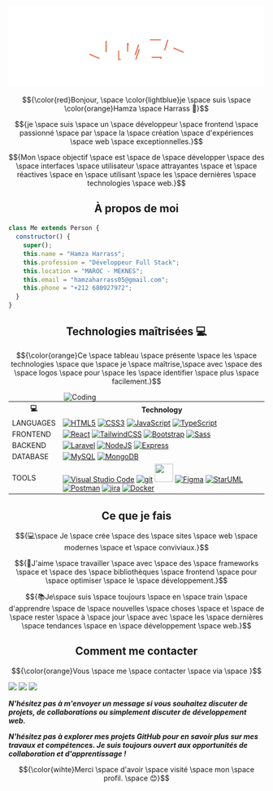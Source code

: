 ![Cover](https://raw.githubusercontent.com/HamzaHarrass/HamzaHarrass/d15d469cf0adeb2a2824e3cd8faa5d26d7a14e5e/assets/header.svg)

$${\color{red}Bonjour, \space \color{lightblue}je \space suis \space \color{orange}Hamza \space Harrass 👋}$$

$${je \space suis \space un \space développeur \space frontend \space passionné \space par \space la \space création \space d'expériences \space web \space exceptionnelles.}$$


$${Mon \space objectif \space est \space de \space développer \space des \space interfaces \space utilisateur \space attrayantes \space et \space réactives \space en \space utilisant \space  les \space  dernières \space  technologies \space web.}$$




<h2 align="center"> À propos de moi</h2>

```js
class Me extends Person {
  constructor() {
    super();
    this.name = "Hamza Harrass";
    this.profession = "Développeur Full Stack";
    this.location = "MAROC - MEKNES";
    this.email = "hamzaharrass05@gmail.com";
    this.phone = "+212 680927972";
  }
}
```

<h2 align="center"">Technologies maîtrisées 💻</h2>

$${\color{orange}Ce \space tableau \space présente \space les \space technologies \space que \space je \space maîtrise,\space avec \space des \space logos \space pour \space les \space identifier \space plus \space facilement.}$$


 <div align="">
      <img align="right"  alt="Coding" width="395" src="https://cdn.dribbble.com/users/1162077/screenshots/3848914/programmer.gif">
  <table>
    <tr>
      <th>💻</th>
      <th>Technology</th>
    </tr>
    <tr>
      <td>LANGUAGES</td>
      <td>
        <a href="https://developer.mozilla.org/en-US/docs/Glossary/HTML5" target="_blank" rel="noreferrer"><img src="https://raw.githubusercontent.com/danielcranney/readme-generator/main/public/icons/skills/html5-colored.svg" width="36" height="36" alt="HTML5" /></a>
        <a href="https://www.w3.org/TR/CSS/#css" target="_blank" rel="noreferrer"><img src="https://raw.githubusercontent.com/danielcranney/readme-generator/main/public/icons/skills/css3-colored.svg" width="36" height="36" alt="CSS3" /></a>
        <a href="https://developer.mozilla.org/en-US/docs/Web/JavaScript" target="_blank" rel="noreferrer"><img src="https://raw.githubusercontent.com/danielcranney/readme-generator/main/public/icons/skills/javascript-colored.svg" width="36" height="36" alt="JavaScript" /></a>
        <a href="https://www.typescriptlang.org/" target="_blank" rel="noreferrer"><img src="https://raw.githubusercontent.com/danielcranney/readme-generator/main/public/icons/skills/typescript-colored.svg" width="36" height="36" alt="TypeScript" /></a>
      </td>
    </tr>
    <tr>
      <td>FRONTEND</td>
      <td>
        <a href="https://reactjs.org/" target="_blank" rel="noreferrer"><img src="https://raw.githubusercontent.com/danielcranney/readme-generator/main/public/icons/skills/react-colored.svg" width="36" height="36" alt="React" /></a>
        <a href="https://tailwindcss.com/" target="_blank" rel="noreferrer"><img src="https://raw.githubusercontent.com/danielcranney/readme-generator/main/public/icons/skills/tailwindcss-colored.svg" width="36" height="36" alt="TailwindCSS" /></a>
        <a href="https://getbootstrap.com/" target="_blank" rel="noreferrer"><img src="https://raw.githubusercontent.com/danielcranney/readme-generator/main/public/icons/skills/bootstrap-colored.svg" width="36" height="36" alt="Bootstrap" /></a>
        <a href="https://sass-lang.com/" target="_blank" rel="noreferrer"><img src="https://raw.githubusercontent.com/danielcranney/readme-generator/main/public/icons/skills/sass-colored.svg" width="36" height="36" alt="Sass" /></a>
      </td>
    </tr>
    <tr>
      <td>BACKEND</td>
      <td>
        <a href="https://laravel.com/" target="_blank" rel="noreferrer"><img src="https://raw.githubusercontent.com/danielcranney/readme-generator/main/public/icons/skills/laravel-colored.svg" width="36" height="36" alt="Laravel" /></a>
        <a href="https://nodejs.org/en/" target="_blank" rel="noreferrer"><img src="https://raw.githubusercontent.com/danielcranney/readme-generator/main/public/icons/skills/nodejs-colored.svg" width="36" height="36" alt="NodeJS" /></a>
        <a href="https://expressjs.com/" target="_blank" rel="noreferrer"><img src="https://raw.githubusercontent.com/danielcranney/readme-generator/main/public/icons/skills/express-colored-dark.svg" width="36" height="36" alt="Express" /></a>
      </td>
    </tr>
    <tr>
      <td>DATABASE</td>
      <td>
        <a href="https://www.mysql.com/" target="_blank" rel="noreferrer"><img src="https://raw.githubusercontent.com/danielcranney/readme-generator/main/public/icons/skills/mysql-colored.svg" width="36" height="36" alt="MySQL" /></a>
        <a href="https://www.mongodb.com/" target="_blank" rel="noreferrer"><img src="https://raw.githubusercontent.com/danielcranney/readme-generator/main/public/icons/skills/mongodb-colored.svg" width="36" height="36" alt="MongoDB" /></a>
      </td>
    </tr>
    <tr>
      <td>TOOLS</td>
      <td>
        <a href="https://code.visualstudio.com/" target="_blank" rel="noreferrer"><img src="https://upload.wikimedia.org/wikipedia/commons/9/9a/Visual_Studio_Code_1.35_icon.svg" width="36" height="36" alt="Visual Studio Code" /></a>
        <a href="https://git-scm.com/" target="_blank" rel="noreferrer"><img src="https://www.vectorlogo.zone/logos/git-scm/git-scm-icon.svg" width="36" height="36" alt="git" /></a>
        <a href="https://www.github.com/h" target="_blank" rel="noreferrer"><img src="https://raw.githubusercontent.com/danielcranney/readme-generator/main/public/icons/socials/github-dark.svg" width="36" height="36" /></a>
        <a href="https://www.figma.com/" target="_blank" rel="noreferrer"><img src="https://raw.githubusercontent.com/danielcranney/readme-generator/main/public/icons/skills/figma-colored.svg" width="36" height="36" alt="Figma" /></a>
        <a href="https://staruml.io/" target="_blank" rel="noreferrer"><img src="https://user-images.githubusercontent.com/112888267/229631421-ab236291-6e57-4962-8e68-5a3f87763369.png" width="36" height="36" alt="StarUML" /></a>
        <a href="https://www.postman.com/" target="_blank" rel="noreferrer"><img src="https://user-images.githubusercontent.com/112888267/219393706-d9c7e234-c622-4112-89a0-154dd1d90b96.svg" width="36" height="36" alt="Postman" /></a>
        <a href="https://www.atlassian.com/software/jira" target="_blank" rel="noreferrer"><img src="https://user-images.githubusercontent.com/112888267/221143450-267c3265-caab-4b3a-a93d-22309917e22e.png" width="36" height="36" alt="jira" /></a>
        <a href="https://www.docker.com/" target="_blank" rel="noreferrer"><img src="https://raw.githubusercontent.com/danielcranney/readme-generator/main/public/icons/skills/docker-colored.svg" width="36" height="36" alt="Docker" /></a>
      </td>
    </tr>
  </table>
</div>


<h2 align="center"">Ce que je fais</h2>



$${💻\space Je \space crée \space des \space sites \space web \space modernes \space et \space conviviaux.}$$



$${🚀J'aime \space  travailler \space avec \space des \space frameworks \space et \space des \space bibliothèques \space frontend \space pour \space optimiser \space le \space développement.}$$



$${📚Je\space suis \space   toujours \space en \space train \space d'apprendre \space de \space nouvelles \space choses \space et \space de \space rester \space à \space jour \space avec \space les \space dernières \space tendances \space en \space développement \space web.}$$


<h2 align="center"">Comment me contacter</h2>




$${\color{orange}Vous \space me \space contacter \space  via \space }$$ 

[![](https://img.shields.io/badge/github-blueviolet?style=for-the-badge)](https://github.com/HamzaHarrass)
[![](https://img.shields.io/badge/Email-Me%20Now-red?style=for-the-badge)](mailto:hamzaharrass05@gmail.com)
[![](https://img.shields.io/badge/LinkedIn-Connect%20with%20Me-blue?style=for-the-badge)](https://www.linkedin.com/in/hamzahrs/)





***N'hésitez pas à m'envoyer un message si vous souhaitez discuter de projets, de collaborations ou simplement discuter de développement web.***

***N'hésitez pas à explorer mes projets GitHub pour en savoir plus sur mes travaux et compétences. Je suis toujours ouvert aux opportunités de collaboration et d'apprentissage !***




$${\color{wihte}Merci \space d'avoir \space visité \space mon \space profil. \space 😊}$$



